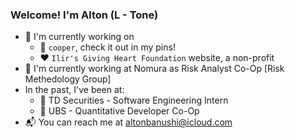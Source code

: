 ### Welcome! I'm Alton (L - Tone) 

- 🔨 I'm currently working on
  - 🐶 `cooper`, check it out in my pins!
  - ❤️ `Ilir's Giving Heart Foundation` website, a non-profit
- 🎲 I'm currently working at Nomura as Risk Analyst Co-Op \[Risk Methedology Group\]
- In the past, I've been at:
  - 🗽 TD Securities - Software Engineering Intern
  - 🏦 UBS - Quantitative Developer Co-Op
- 📬 You can reach me at [altonbanushi@icloud.com](mailto:altonbanushi@icloud.com)

<!--
**banushi-a/banushi-a** is a ✨ _special_ ✨ repository because its `README.md` (this file) appears on your GitHub profile.

Here are some ideas to get you started:

- 🔭 I’m currently working on ...
- 🌱 I’m currently learning ...
- 👯 I’m looking to collaborate on ...
- 🤔 I’m looking for help with ...
- 💬 Ask me about ...
- 📫 How to reach me: ...
- 😄 Pronouns: ...
- ⚡ Fun fact: ...
-->
